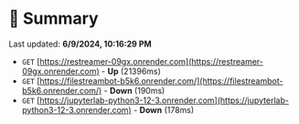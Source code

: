 # 📖 Summary
Last updated: **6/9/2024, 10:16:29 PM**

- `GET` [https://restreamer-09gx.onrender.com](https://restreamer-09gx.onrender.com) - **Up** (21396ms)
- `GET` [https://filestreambot-b5k6.onrender.com/](https://filestreambot-b5k6.onrender.com/) - **Down** (190ms)
- `GET` [https://jupyterlab-python3-12-3.onrender.com](https://jupyterlab-python3-12-3.onrender.com) - **Down** (178ms)
